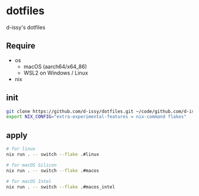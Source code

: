 # dotfiles

d-issy's dotfiles

## Require

- os
  - macOS (aarch64/x64_86)
  - WSL2 on Windows / Linux
- nix

## init

```sh
git clone https://github.com/d-issy/dotfiles.git ~/code/github.com/d-issy/dotfiles
export NIX_CONFIG="extra-experimental-features = nix-command flakes"
```

## apply

```sh
# for linux
nix run . -- switch --flake .#linux

# for macOS Silicon
nix run . -- switch --flake .#macos

# for macOS Intel
nix run . -- switch --flake .#macos_intel
```
